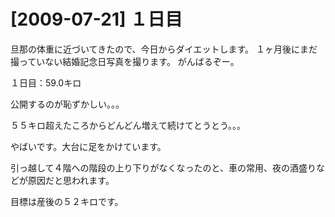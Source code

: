 # [2009-07-21] １日目


旦那の体重に近づいてきたので、今日からダイエットします。
１ヶ月後にまだ撮っていない結婚記念日写真を撮ります。
がんばるぞー。

１日目：59.0キロ

公開するのが恥ずかしい。。。

５５キロ超えたころからどんどん増えて続けてとうとう。。。

やばいです。大台に足をかけています。

引っ越して４階への階段の上り下りがなくなったのと、車の常用、夜の酒盛りなどが原因だと思われます。

目標は産後の５２キロです。

